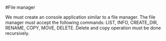 #File manager 

We must create an console application similar to a file manager.
The file manager must accept the following commands: LIST, INFO, CREATE_DIR, RENAME, COPY, MOVE, DELETE.
Delete and copy operation must be done recursively.

